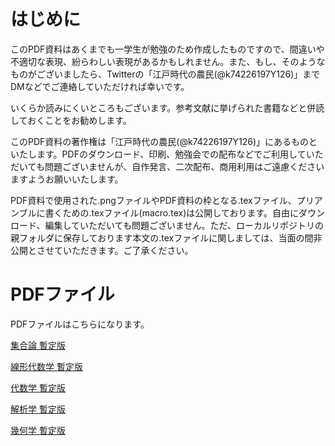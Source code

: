 # はじめに
このPDF資料はあくまでも一学生が勉強のため作成したものですので、間違いや不適切な表現、紛らわしい表現があるかもしれません。また、もし、そのようなものがございましたら、Twitterの「江戸時代の農民(@k74226197Y126)」までDMなどでご連絡していただければ幸いです。

いくらか読みにくいところもございます。参考文献に挙げられた書籍などと併読しておくことをお勧めします。

このPDF資料の著作権は「江戸時代の農民(@k74226197Y126)」にあるものといたします。PDFのダウンロード、印刷、勉強会での配布などでご利用していただいても問題ございませんが、自作発言、二次配布、商用利用はご遠慮くださいますようお願いいたします。

PDF資料で使用された.pngファイルやPDF資料の枠となる.texファイル、プリアンブルに書くための.texファイル(macro.tex)は公開しております。自由にダウンロード、編集していただいても問題ございません。ただ、ローカルリポジトリの親フォルダに保存しております本文の.texファイルに関しましては、当面の間非公開とさせていただきます。ご了承ください。

# PDFファイル
PDFファイルはこちらになります。

[集合論 暫定版](https://github.com/frmrnthdr/mathematics_public/blob/main/1p.pdf)

[線形代数学 暫定版](https://github.com/frmrnthdr/mathematics_public/blob/main/2p.pdf)

[代数学 暫定版](https://github.com/frmrnthdr/mathematics_public/blob/main/3p.pdf)

[解析学 暫定版](https://github.com/frmrnthdr/mathematics_public/blob/main/4p.pdf)

[幾何学 暫定版](https://github.com/frmrnthdr/mathematics_public/blob/main/8p.pdf)

